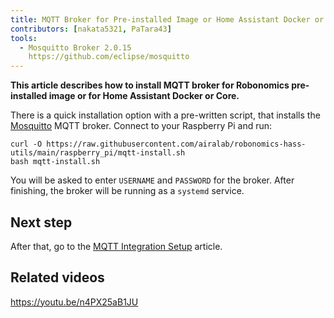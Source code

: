 ```yaml
---
title: MQTT Broker for Pre-installed Image or Home Assistant Docker or Core
contributors: [nakata5321, PaTara43]
tools:
  - Mosquitto Broker 2.0.15
    https://github.com/eclipse/mosquitto
---
```


**This article describes how to install MQTT broker for Robonomics pre-installed image or for Home Assistant Docker or Core.**

<robo-wiki-picture src="home-assistant/mqtt_broker_core.png" />

There is a quick installation option with a pre-written script, that installs the [Mosquitto](https://mosquitto.org/) MQTT broker. Connect to your Raspberry Pi and run:

<code-helper additionalLine="rasppi_username@rasppi_hostname">

```shell
curl -O https://raw.githubusercontent.com/airalab/robonomics-hass-utils/main/raspberry_pi/mqtt-install.sh
bash mqtt-install.sh
```
</code-helper>

You will be asked to enter `USERNAME` and `PASSWORD` for the broker. After finishing, the broker will be running as a `systemd` service.

## Next step

After that, go to the [MQTT Integration Setup](/docs/mqtt-integration/) article.

## Related videos

https://youtu.be/n4PX25aB1JU